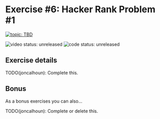 # Exercise #6: Hacker Rank Problem #1

[![topic: TBD](https://img.shields.io/badge/topic-TBD-green.svg?style=flat-square)](https://github.com/search?q=topic%3ATBD+org%3Agophercises&type=Repositories)

![video status: unreleased](https://img.shields.io/badge/video%20status-unreleased-red.svg?style=flat-square)
![code status: unreleased](https://img.shields.io/badge/code%20status-unreleased-red.svg?style=flat-square)

## Exercise details

TODO(joncalhoun): Complete this.

## Bonus

As a bonus exercises you can also...

TODO(joncalhoun): Complete or delete this.
